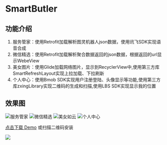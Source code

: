 # SmartButler

## 功能介绍
1. 服务管家：使用Retrofit加载解析图灵机器人json数据，使用讯飞SDK实现语音合成
2. 微信精选：使用Retrofit加载解析聚合数据返回的json数据，根据返回的url显示WebeView
3. 美女图片：使用Glide加载网络图片，显示到RecyclerView中,使用第三方库SmartRefreshLayout实现上拉加载、下拉刷新
4. 个人中心：使用Bmob SDK实现用户注册登陆、头像显示等功能,使用第三方库zxingLibrary实现二维码的生成和扫描,使用LBS SDK实现显示我的位置

## 效果图
![服务管家](https://s2.ax1x.com/2019/03/01/kHm4Ej.md.png)
![微信精选](https://s2.ax1x.com/2019/02/28/kHeq7d.md.png)
![美女如云](https://s2.ax1x.com/2019/02/28/kHeXtI.md.png)
![个人中心](https://s2.ax1x.com/2019/02/28/kHex9P.md.png)

[点击下载 Demo](https://github.com/cherryhsb/SmartButler/blob/useRecyclerView/apk/app-debug.apk?raw=true)
或扫描二维码安装

![](https://s2.ax1x.com/2019/03/01/kHnVVH.png)
